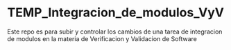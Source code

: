 # TEMP_Integracion_de_modulos_VyV
Este repo es para subir y controlar los cambios de una tarea de integracion de modulos en la materia de Verificacion y Validacion de Software
